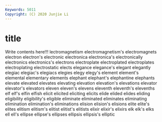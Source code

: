 ```yaml
---
Keywords: 5011
Copyright: (C) 2020 Junjie Li
---
```


# title

Write contents here!!!
lectromagnetism 
electromagnetism's 
electromagnets 
electron 
electron's
electronic 
electronica 
electronica's 
electronically 
electronics 
electronics's 
electrons 
electroplate 
electroplated 
electroplates
electroplating 
electrostatic 
elects 
elegance 
elegance's 
elegant 
elegantly 
elegiac 
elegiac's 
elegiacs
elegies 
elegy 
elegy's 
element 
element's 
elemental 
elementary 
elements 
elephant 
elephant's
elephantine 
elephants 
elevate 
elevated 
elevates 
elevating 
elevation 
elevation's 
elevations 
elevator
elevator's 
elevators 
eleven 
eleven's 
elevens 
eleventh 
eleventh's 
elevenths 
elf 
elf's
elfin 
elfish 
elicit 
elicited 
eliciting 
elicits 
elide 
elided 
elides 
eliding
eligibility 
eligibility's 
eligible 
eliminate 
eliminated 
eliminates 
eliminating 
elimination 
elimination's 
eliminations
elision 
elision's 
elisions 
elite 
elite's 
elites 
elitism 
elitism's 
elitist 
elitist's
elitists 
elixir 
elixir's 
elixirs 
elk 
elk's 
elks 
ell 
ell's 
ellipse
ellipse's 
ellipses 
ellipsis 
ellipsis's 
elliptic 
